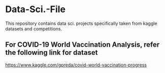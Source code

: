 # Data-Sci.-File

This repository contains data sci. projects specifically taken from kaggle datasets and competitions.

## For COVID-19 World Vaccination Analysis, refer the following link for dataset
https://www.kaggle.com/gpreda/covid-world-vaccination-progress
